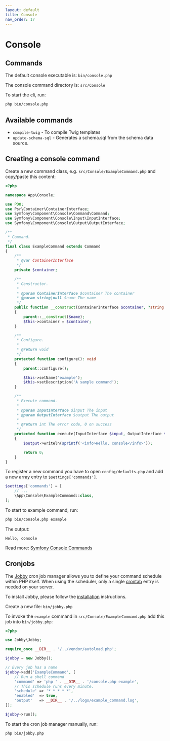 ```yaml
---
layout: default
title: Console
nav_order: 17
---
```


# Console

## Commands

The default console executable is: `bin/console.php`

The console command directory is: `src/Console` 

To start the cli, run:

``` bash
php bin/console.php
```

## Available commands

* `compile-twig` - To compile Twig templates
* `update-schema-sql` - Generates a schema.sql from the schema data source.

## Creating a console command

Create a new command class, e.g. `src/Console/ExampleCommand.php` and copy/paste this content:

```php
<?php

namespace App\Console;

use PDO;
use Psr\Container\ContainerInterface;
use Symfony\Component\Console\Command\Command;
use Symfony\Component\Console\Input\InputInterface;
use Symfony\Component\Console\Output\OutputInterface;

/**
 * Command.
 */
final class ExampleCommand extends Command
{
    /**
     * @var ContainerInterface
     */
    private $container;

    /**
     * Constructor.
     *
     * @param ContainerInterface $container The container
     * @param string|null $name The name
     */
    public function __construct(ContainerInterface $container, ?string $name = null)
    {
        parent::__construct($name);
        $this->container = $container;
    }

    /**
     * Configure.
     *
     * @return void
     */
    protected function configure(): void
    {
        parent::configure();

        $this->setName('example');
        $this->setDescription('A sample command');
    }

    /**
     * Execute command.
     *
     * @param InputInterface $input The input
     * @param OutputInterface $output The output
     *
     * @return int The error code, 0 on success
     */
    protected function execute(InputInterface $input, OutputInterface $output): int
    {
        $output->writeln(sprintf('<info>Hello, console</info>'));

        return 0;
    }
}
```

To register a new command you have to open `config/defaults.php` 
and add a new array entry to `$settings['commands']`.

```php
$settings['commands'] = [
    // ...
    \App\Console\ExampleCommand::class,
];
```

To start to example command, run:

``` bash
php bin/console.php example
```

The output:

```
Hello, console
```

Read more: [Symfony Console Commands](https://symfony.com/doc/current/console.html)

## Cronjobs  

The [Jobby](https://github.com/jobbyphp/jobby) cron job manager allows you to define your 
command schedule within PHP itself. When using the scheduler, 
only a single [crontab](https://help.ubuntu.com/community/CronHowto) entry is needed on your server. 

To install Jobby, please follow the [installation](https://github.com/jobbyphp/jobby#getting-started) instructions.

Create a new file: `bin/jobby.php`

To invoke the `example` command in `src/Console/ExampleCommand.php` add this job into `bin/jobby.php`:

```php
<?php

use Jobby\Jobby;

require_once __DIR__ . '/../vendor/autoload.php';

$jobby = new Jobby();

// Every job has a name
$jobby->add('ExampleCommand', [
    // Run a shell command
    'command' => 'php ' . __DIR__ . '/console.php example',
    // This schedule runs every minute.
    'schedule' => '* * * * *',
    'enabled'  => true,
    'output'   => __DIR__ . '/../logs/example_command.log',
]);

$jobby->run();

```

To start the cron job manager manually, run:

```
php bin/jobby.php
```
